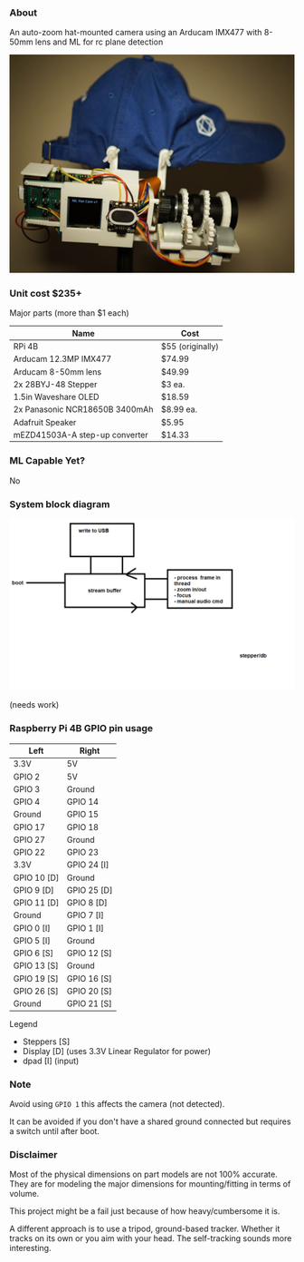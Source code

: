 ### About

An auto-zoom hat-mounted camera using an Arducam IMX477 with 8-50mm lens and ML for rc plane detection

<img src="ml-hat-cam-v1.JPG"/>

### Unit cost $235+

Major parts (more than $1 each)

| Name                           | Cost             |
| ------------------------------ | ---------------- |
| RPi 4B                         | $55 (originally) |
| Arducam 12.3MP IMX477          | $74.99           |
| Arducam 8-50mm lens            | $49.99           |
| 2x 28BYJ-48 Stepper            | $3 ea.           |
| 1.5in Waveshare OLED           | $18.59           |
| 2x Panasonic NCR18650B 3400mAh | $8.99 ea.        |
| Adafruit Speaker               | $5.95            |
| mEZD41503A-A step-up converter | $14.33           |

### ML Capable Yet?

No

### System block diagram
<img src="ml-hat-cam-system-diagram-wip.png"/>

(needs work)

### Raspberry Pi 4B GPIO pin usage

| Left        | Right       |
| ----------- | ----------- |
| 3.3V        | 5V          |
| GPIO 2      | 5V          |
| GPIO 3      | Ground      |
| GPIO 4      | GPIO 14     |
| Ground      | GPIO 15     |
| GPIO 17     | GPIO 18     |
| GPIO 27     | Ground      |
| GPIO 22     | GPIO 23     |
| 3.3V        | GPIO 24 [I] |
| GPIO 10 [D] | Ground      |
| GPIO 9 [D]  | GPIO 25 [D] |
| GPIO 11 [D] | GPIO 8  [D] |
| Ground      | GPIO 7  [I] |
| GPIO 0  [I] | GPIO 1  [I] |
| GPIO 5  [I] | Ground      |
| GPIO 6  [S] | GPIO 12 [S] |
| GPIO 13 [S] | Ground      |
| GPIO 19 [S] | GPIO 16 [S] |
| GPIO 26 [S] | GPIO 20 [S] |
| Ground      | GPIO 21 [S] |

Legend

- Steppers [S]
- Display [D] (uses 3.3V Linear Regulator for power)
- dpad [I] (input)

### Note

Avoid using `GPIO 1` this affects the camera (not detected).

It can be avoided if you don't have a shared ground connected but requires a switch until after boot.

### Disclaimer

Most of the physical dimensions on part models are not 100% accurate. They are for modeling the major dimensions for mounting/fitting in terms of volume.

This project might be a fail just because of how heavy/cumbersome it is.

A different approach is to use a tripod, ground-based tracker. Whether it tracks on its own or you aim with your head. The self-tracking sounds more interesting.
